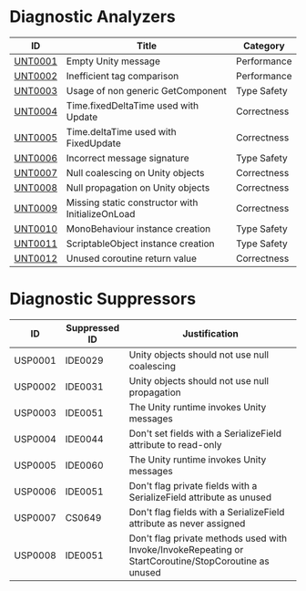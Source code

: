 # Diagnostic Analyzers

ID | Title | Category
---- | --- | --- |
[UNT0001](UNT0001.md) | Empty Unity message | Performance
[UNT0002](UNT0002.md) | Inefficient tag comparison | Performance
[UNT0003](UNT0003.md) | Usage of non generic GetComponent | Type Safety
[UNT0004](UNT0004.md) | Time.fixedDeltaTime used with Update | Correctness
[UNT0005](UNT0005.md) | Time.deltaTime used with FixedUpdate | Correctness
[UNT0006](UNT0006.md) | Incorrect message signature | Type Safety
[UNT0007](UNT0007.md) | Null coalescing on Unity objects | Correctness
[UNT0008](UNT0008.md) | Null propagation on Unity objects | Correctness
[UNT0009](UNT0009.md) | Missing static constructor with InitializeOnLoad | Correctness
[UNT0010](UNT0010.md) | MonoBehaviour instance creation | Type Safety
[UNT0011](UNT0011.md) | ScriptableObject instance creation | Type Safety
[UNT0012](UNT0012.md) | Unused coroutine return value | Correctness

# Diagnostic Suppressors

ID | Suppressed ID | Justification
---- | --- | --- |
USP0001 | IDE0029 | Unity objects should not use null coalescing
USP0002 | IDE0031 | Unity objects should not use null propagation
USP0003 | IDE0051 | The Unity runtime invokes Unity messages
USP0004 | IDE0044 | Don't set fields with a SerializeField attribute to read-only
USP0005 | IDE0060 | The Unity runtime invokes Unity messages
USP0006 | IDE0051 | Don't flag private fields with a SerializeField attribute as unused
USP0007 | CS0649 | Don't flag fields with a SerializeField attribute as never assigned
USP0008 | IDE0051 | Don't flag private methods used with Invoke/InvokeRepeating or StartCoroutine/StopCoroutine as unused

